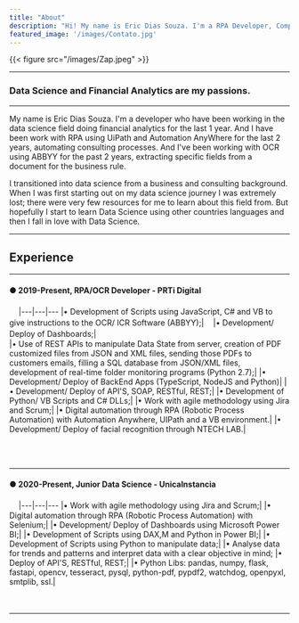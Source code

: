 ```yaml
---
title: "About"
description: "Hi! My name is Eric Dias Souza. I'm a RPA Developer, Computer Vision Developer, Junior Data Scientist and Junior Business Intelligence Analyst."
featured_image: '/images/Contato.jpg'
---
```

{{< figure src="/images/Zap.jpeg" >}}

______
### Data Science and Financial Analytics are my passions.
____
 My name is Eric Dias Souza. I'm a developer who have been working in the data science field doing financial analytics for the last 1 year. And I have been work with RPA using UiPath and Automation AnyWhere for the last 2 years, automating consulting processes. And I've been working with OCR using ABBYY for the past 2 years, extracting specific fields from a document for the business rule.
 
 I transitioned into data science from a business and consulting background. When I was first starting out on my data science journey I was extremely lost; there were very few resources for me to learn about this field from. But hopefully I start to learn Data Science using other countries languages and then I fall in love with Data Science.

 ____
 ## Experience
 ____

 
#### ● 2019-Present, RPA/OCR Developer - PRTi Digital 
ㅤ
|---|---|---
|• Development of Scripts using JavaScript, C# and VB to give instructions to the OCR/ ICR Software (ABBYY);|ㅤ
|• Development/ Deploy of Dashboards;|ㅤ  
|• Use of REST APIs to manipulate Data State from server, creation of PDF customized files from JSON and XML files, sending those PDFs to customers emails, filling a SQL database from JSON/XML files, development of real-time folder monitoring programs (Python 2.7);|
|• Development/ Deploy of BackEnd Apps (TypeScript, NodeJS and Python)|
|• Development/ Deploy of API'S, SOAP, RESTful, REST;|
|• Development of Python/ VB Scripts and C# DLLs;|
|• Work with agile methodology using Jira and Scrum;|
|• Digital automation through RPA (Robotic Process Automation) with Automation Anywhere, UIPath and a VB environment.|
|• Development/ Deploy of facial recognition through NTECH LAB.|

</br>
</br>

_____
#### ● 2020-Present, Junior Data Science - UnicaInstancia
ㅤ
|---|---|---
|• Work with agile methodology using Jira and Scrum;|
|• Digital automation through RPA (Robotic Process Automation) with Selenium;|
|• Development/ Deploy of Dashboards using Microsoft Power BI;|
|• Development of Scripts using DAX,M and Python in Power BI;|
|• Development of Scripts using Python to manipulate data;|
|• Analyse data for trends and patterns and interpret data with a clear objective in mind;
|• Deploy of API'S, RESTful, REST;|
|• Python Libs: pandas, numpy, flask, fastapi, opencv, tesseract, pysql, python-pdf, pypdf2, watchdog, openpyxl, smtplib, ssl.|
</br>
</br>
</br>
___